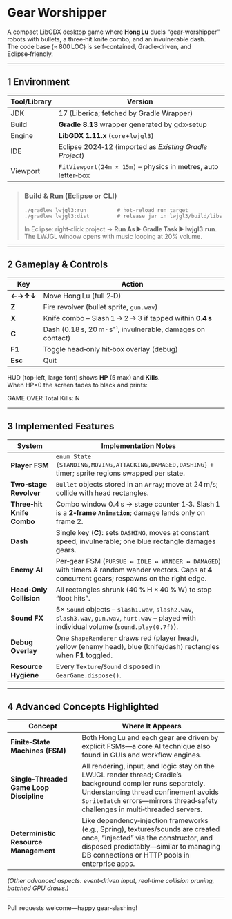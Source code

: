 # Gear Worshipper

A compact LibGDX desktop game where **Hong Lu** duels “gear‑worshipper” robots with bullets, a three‑hit knife combo, and an invulnerable dash.  
The code base (≈ 800 LOC) is self‑contained, Gradle‑driven, and Eclipse‑friendly.

---

## 1 Environment

| Tool/Library | Version |
|----------------|---------|
| JDK | 17 (Liberica; fetched by Gradle Wrapper) |
| Build | **Gradle 8.13** wrapper generated by gdx‑setup |
| Engine | **LibGDX 1.11.x** (`core`+`lwjgl3`) |
| IDE | Eclipse 2024‑12 (imported as *Existing Gradle Project*) |
| Viewport | `FitViewport(24m × 15m)` – physics in metres, auto letter‑box |

> ### Build & Run (Eclipse or CLI)
> ```
> ./gradlew lwjgl3:run          # hot‑reload run target
> ./gradlew lwjgl3:dist         # release jar in lwjgl3/build/libs
> ```
> In Eclipse: right‑click project → **Run As ► Gradle Task ► lwjgl3:run**.  
> The LWJGL window opens with music looping at 20% volume.

---

## 2 Gameplay & Controls

| Key | Action |
|-----|--------|
| **←→↑↓** | Move Hong Lu (full 2‑D) |
| **Z** | Fire revolver (bullet sprite, `gun.wav`) |
| **X** | Knife combo – Slash 1 → 2 → 3 if tapped within **0.4 s** |
| **C** | Dash (0.18 s, 20 m · s⁻¹, invulnerable, damages on contact) |
| **F1** | Toggle head‑only hit‑box overlay (debug) |
| **Esc** | Quit |

HUD (top‑left, large font) shows **HP** (5 max) and **Kills**.  
When HP=0 the screen fades to black and prints:

GAME OVER Total Kills: N


---

## 3 Implemented Features

| System | Implementation Notes |
|--------|----------------------|
| **Player FSM** | `enum State {STANDING,MOVING,ATTACKING,DAMAGED,DASHING}` + timer; sprite regions swapped per state. |
| **Two‑stage Revolver** | `Bullet` objects stored in an `Array`; move at 24 m/s; collide with head rectangles. |
| **Three‑hit Knife Combo** | Combo window 0.4 s → stage counter 1‑3. Slash 1 is a **2‑frame `Animation`**; damage lands only on frame 2. |
| **Dash** | Single key (**C**): sets `DASHING`, moves at constant speed, invulnerable; one blue rectangle damages gears. |
| **Enemy AI** | Per‑gear FSM (`PURSUE ↔ IDLE ↔ WANDER ↔ DAMAGED`) with timers & random wander vectors. Caps at **4** concurrent gears; respawns on the right edge. |
| **Head‑Only Collision** | All rectangles shrunk (40 % H × 40 % W) to stop “foot hits”. |
| **Sound FX** | 5× `Sound` objects – `slash1.wav`, `slash2.wav`, `slash3.wav`, `gun.wav`, `hurt.wav` – played with individual volume (`sound.play(0.7f)`). |
| **Debug Overlay** | One `ShapeRenderer` draws red (player head), yellow (enemy head), blue (knife/dash) rectangles when **F1** toggled. |
| **Resource Hygiene** | Every `Texture`/`Sound` disposed in `GearGame.dispose()`. |

---

## 4 Advanced Concepts Highlighted

| Concept | Where It Appears |
|---------|------------------|
| **Finite‑State Machines (FSM)** | Both Hong Lu and each gear are driven by explicit FSMs—a core AI technique also found in GUIs and workflow engines. |
| **Single‑Threaded Game Loop Discipline** | All rendering, input, and logic stay on the LWJGL render thread; Gradle’s background compiler runs separately. Understanding thread confinement avoids `SpriteBatch` errors—mirrors thread‑safety challenges in multi‑threaded servers. |
| **Deterministic Resource Management** | Like dependency‑injection frameworks (e.g., Spring), textures/sounds are created once, “injected” via the constructor, and disposed predictably—similar to managing DB connections or HTTP pools in enterprise apps. |

*(Other advanced aspects: event‑driven input, real‑time collision pruning, batched GPU draws.)*

---


Pull requests welcome—happy gear‑slashing!
